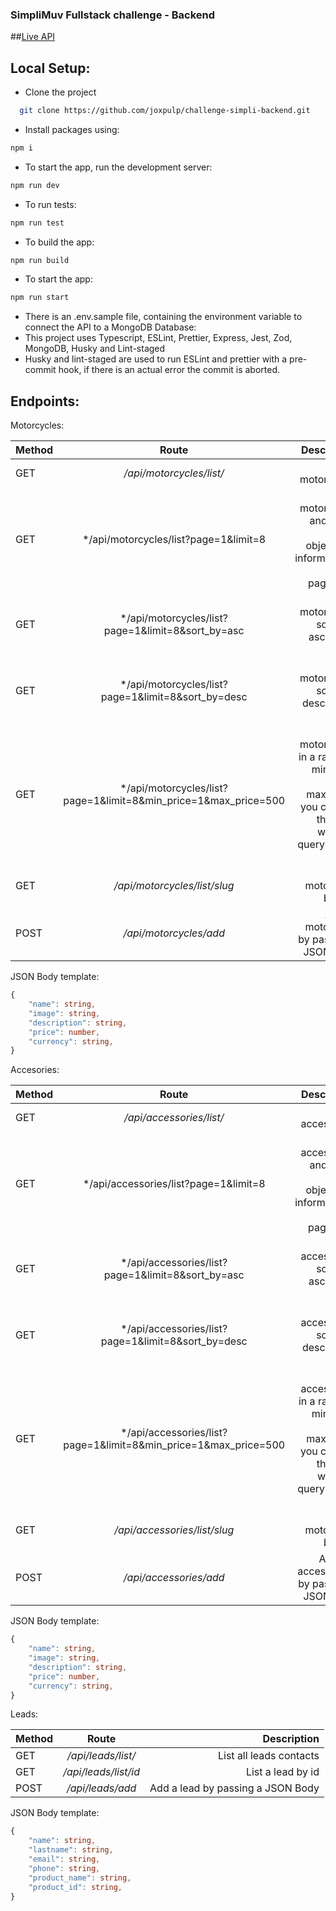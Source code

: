 ### SimpliMuv Fullstack challenge - Backend

##[Live API](https://simpli-back.joxpulp.com/api/motorcycles/list?page=1&limit=8)

## Local Setup:

- Clone the project

```bash
  git clone https://github.com/joxpulp/challenge-simpli-backend.git
```

- Install packages using:

```bash
npm i
```

- To start the app, run the development server:

```bash
npm run dev
```

- To run tests:

```bash
npm run test
```

- To build the app:

```bash
npm run build
```

- To start the app:

```bash
npm run start
```

- There is an .env.sample file, containing the environment variable to connect the API to a MongoDB Database:
- This project uses Typescript, ESLint, Prettier, Express, Jest, Zod, MongoDB, Husky and Lint-staged
- Husky and lint-staged are used to run ESLint and prettier with a pre-commit hook, if there is an actual error the commit is aborted.

## Endpoints:

Motorcycles:

| Method |                              Route                               |                                                                                                 Description |
| ------ | :--------------------------------------------------------------: | ----------------------------------------------------------------------------------------------------------: |
| GET    |                     _/api/motorcycles/list/_                     |                                                                                        List all motorcycles |
| GET    |              \*/api/motorcycles/list?page=1&limit=8              |                         List all motorcycles and also a paging object with informatation to do a pagination |
| GET    |        \*/api/motorcycles/list?page=1&limit=8&sort_by=asc        |                                                              List all motorcycles sorted in ascending order |
| GET    |       \*/api/motorcycles/list?page=1&limit=8&sort_by=desc        |                                                             List all motorcycles sorted in descending order |
| GET    | \*/api/motorcycles/list?page=1&limit=8&min_price=1&max_price=500 | Filters motorcycles in a range of min_price and max_price, you can use this filter with one query param too |
| GET    |                   _/api/motorcycles/list/slug_                   |                                                                                   List a motorcycle by slug |
| POST   |                      _/api/motorcycles/add_                      |                                                                    Adds a motorcycle by passing a JSON Body |

JSON Body template:

```Typescript
{
    "name": string,
    "image": string,
    "description": string,
    "price": number,
    "currency": string,
}
```

Accesories:

| Method |                              Route                               |                                                                                                 Description |
| ------ | :--------------------------------------------------------------: | ----------------------------------------------------------------------------------------------------------: |
| GET    |                     _/api/accessories/list/_                     |                                                                                        List all accessories |
| GET    |              \*/api/accessories/list?page=1&limit=8              |                         List all accessories and also a paging object with informatation to do a pagination |
| GET    |        \*/api/accessories/list?page=1&limit=8&sort_by=asc        |                                                              List all accessories sorted in ascending order |
| GET    |       \*/api/accessories/list?page=1&limit=8&sort_by=desc        |                                                             List all accessories sorted in descending order |
| GET    | \*/api/accessories/list?page=1&limit=8&min_price=1&max_price=500 | Filters accessories in a range of min_price and max_price, you can use this filter with one query param too |
| GET    |                   _/api/accessories/list/slug_                   |                                                                                   List a motorcycle by slug |
| POST   |                      _/api/accessories/add_                      |                                                                  Adds an accessesory by passing a JSON Body |

JSON Body template:

```Typescript
{
    "name": string,
    "image": string,
    "description": string,
    "price": number,
    "currency": string,
}
```

Leads:

| Method |        Route         |                       Description |
| ------ | :------------------: | --------------------------------: |
| GET    |  _/api/leads/list/_  |           List all leads contacts |
| GET    | _/api/leads/list/id_ |                 List a lead by id |
| POST   |   _/api/leads/add_   | Add a lead by passing a JSON Body |

JSON Body template:

```Typescript
{
    "name": string,
    "lastname": string,
    "email": string,
    "phone": string,
    "product_name": string,
    "product_id": string,
}
```
